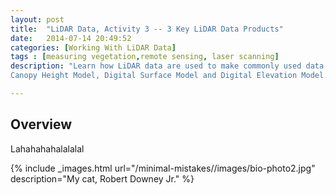 ```yaml
---
layout: post
title:  "LiDAR Data, Activity 3 -- 3 Key LiDAR Data Products"
date:   2014-07-14 20:49:52
categories: [Working With LiDAR Data]
tags : [measuring vegetation,remote sensing, laser scanning]
description: "Learn how LiDAR data are used to make commonly used data products including the 
Canopy Height Model, Digital Surface Model and Digital Elevation Model."

---
```



## Overview ##

Lahahahahalalalal


{% include _images.html url="/minimal-mistakes//images/bio-photo2.jpg" description="My cat, Robert Downey Jr." %}